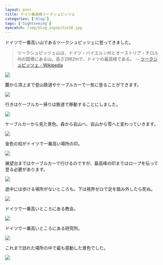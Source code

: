 ```yaml
---
layout: post
title: ドイツ最高峰ツークシュピッツェ
categories: ['blog']
tags: ['Sightseeing']
eyecatch: /img/blog_zugspitze10.jpg
---
```


ドイツで一番高い山であるツークシュピッツェに登ってきました。

> ツークシュピッツェ山は、ドイツ・バイエルン州とオーストリア・チロル州の国境にある山。高さ2962mで、ドイツの最高峰である。 -- [ツークシュピッツェ - Wikipedia](https://ja.wikipedia.org/wiki/%E3%83%84%E3%83%BC%E3%82%AF%E3%82%B7%E3%83%A5%E3%83%94%E3%83%83%E3%83%84%E3%82%A7)

<img src="/img/blog_zugspitze01.jpg" class="image-on-frame image-fade">

麓から頂上まで登山鉄道やケーブルカーで一気に登ることができます。

<img src="/img/blog_zugspitze02.jpg" class="image-on-frame image-fade">

行きはケーブルカー帰りは鉄道で移動することにしました。

<img src="/img/blog_zugspitze03.jpg" class="image-on-frame image-fade">

ケーブルカーから見た景色。森から岩山へ、岩山から雪へと変わっていきます。

<img src="/img/blog_zugspitze04.jpg" class="image-on-frame image-fade">

金色の柱がドイツで一番高い場所の印。

<img src="/img/blog_zugspitze05.jpg" class="image-on-frame image-fade">

展望台まではケーブルカーで行けるのですが、最高峰の印まではロープを伝って登る必要があります。

<img src="/img/blog_zugspitze06.jpg" class="image-on-frame image-fade">

途中には歩ける場所がないところも。下は視界ゼロで足を踏み外したら死ぬ。

<img src="/img/blog_zugspitze07.jpg" class="image-on-frame image-fade">

ドイツで一番高いところにある教会。

<img src="/img/blog_zugspitze08.jpg" class="image-on-frame image-fade">

ドイツで一番高いところにある研究所。

<img src="/img/blog_zugspitze09.jpg" class="image-on-frame image-fade">

これまで訪れた場所の中で最も感動した景色でした。

<img src="/img/blog_zugspitze10.jpg" class="image-on-frame image-fade">
